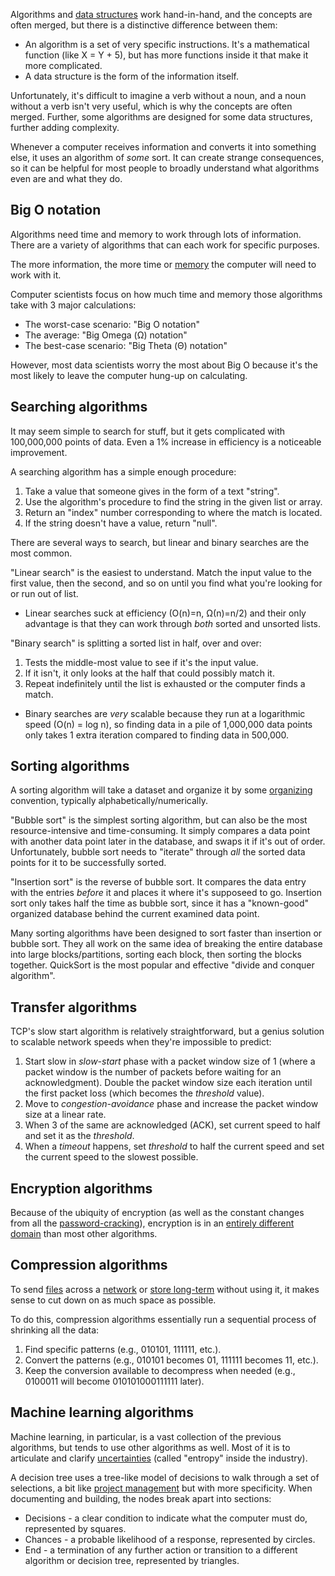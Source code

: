 
Algorithms and [data structures](data-structures.md) work hand-in-hand, and the concepts are often merged, but there is a distinctive difference between them:

- An algorithm is a set of very specific instructions. It's a mathematical function (like X = Y + 5), but has more functions inside it that make it more complicated.
- A data structure is the form of the information itself.

Unfortunately, it's difficult to imagine a verb without a noun, and a noun without a verb isn't very useful, which is why the concepts are often merged. Further, some algorithms are designed for some data structures, further adding complexity.

Whenever a computer receives information and converts it into something else, it uses an algorithm of *some* sort. It can create strange consequences, so it can be helpful for most people to broadly understand what algorithms even are and what they do.

## Big O notation

Algorithms need time and memory to work through lots of information. There are a variety of algorithms that can each work for specific purposes.

The more information, the more time or [memory](computers-memory.md) the computer will need to work with it.

Computer scientists focus on how much time and memory those algorithms take with 3 major calculations:

- The worst-case scenario: "Big O notation"
- The average: "Big Omega (Ω) notation"
- The best-case scenario: "Big Theta (Θ) notation"

However, most data scientists worry the most about Big O because it's the most likely to leave the computer hung-up on calculating.

## Searching algorithms

It may seem simple to search for stuff, but it gets complicated with 100,000,000 points of data. Even a 1% increase in efficiency is a noticeable improvement.

A searching algorithm has a simple enough procedure:

1. Take a value that someone gives in the form of a text "string".
2. Use the algorithm's procedure to find the string in the given list or array.
3. Return an "index" number corresponding to where the match is located.
4. If the string doesn't have a value, return "null".

There are several ways to search, but linear and binary searches are the most common.

"Linear search" is the easiest to understand. Match the input value to the first value, then the second, and so on until you find what you're looking for or run out of list.

- Linear searches suck at efficiency (O(n)=n, Ω(n)=n/2) and their only advantage is that they can work through *both* sorted and unsorted lists.

"Binary search" is splitting a sorted list in half, over and over:

1. Tests the middle-most value to see if it's the input value.
2. If it isn't, it only looks at the half that could possibly match it.
3. Repeat indefinitely until the list is exhausted or the computer finds a match.

- Binary searches are *very* scalable because they run at a logarithmic speed (O(n) = log n), so finding data in a pile of 1,000,000 data points only takes 1 extra iteration compared to finding data in 500,000.

## Sorting algorithms

A sorting algorithm will take a dataset and organize it by some [organizing](organization.md) convention, typically alphabetically/numerically.

"Bubble sort" is the simplest sorting algorithm, but can also be the most resource-intensive and time-consuming. It simply compares a data point with another data point later in the database, and swaps it if it's out of order. Unfortunately, bubble sort needs to "iterate" through *all* the sorted data points for it to be successfully sorted.

"Insertion sort" is the reverse of bubble sort. It compares the data entry with the entries *before* it and places it where it's supposeed to go. Insertion sort only takes half the time as bubble sort, since it has a "known-good" organized database behind the current examined data point.

Many sorting algorithms have been designed to sort faster than insertion or bubble sort. They all work on the same idea of breaking the entire database into large blocks/partitions, sorting each block, then sorting the blocks together. QuickSort is the most popular and effective "divide and conquer algorithm".

## Transfer algorithms

TCP's slow start algorithm is relatively straightforward, but a genius solution to scalable network speeds when they're impossible to predict:

1. Start slow in *slow-start* phase with a packet window size of 1 (where a packet window is the number of packets before waiting for an acknowledgment). Double the packet window size each iteration until the first packet loss (which becomes the *threshold* value).
2. Move to *congestion-avoidance* phase and increase the packet window size at a linear rate.
3. When 3 of the same are acknowledged (ACK), set current speed to half and set it as the *threshold*.
4. When a *timeout* happens, set *threshold* to half the current speed and set the current speed to the slowest possible.

## Encryption algorithms

Because of the ubiquity of encryption (as well as the constant changes from all the [password-cracking](hacking.md)), encryption is in an [entirely different domain](encryption.md) than most other algorithms.

## Compression algorithms

To send [files](computers-files.md) across a [network](networks-computer.md) or [store long-term](computers-memory.md) without using it, it makes sense to cut down on as much space as possible.

To do this, compression algorithms essentially run a sequential process of shrinking all the data:

1. Find specific patterns (e.g., 010101, 111111, etc.).
2. Convert the patterns (e.g., 010101 becomes 01, 111111 becomes 11, etc.).
3. Keep the conversion available to decompress when needed (e.g., 0100011 will become 010101000111111 later).

## Machine learning algorithms

Machine learning, in particular, is a vast collection of the previous algorithms, but tends to use other algorithms as well. Most of it is to articulate and clarify [uncertainties](understanding-certainty.md) (called "entropy" inside the industry).

A decision tree uses a tree-like model of decisions to walk through a set of selections, a bit like [project management](mgmt-2_projects-cs.md) but with more specificity. When documenting and building, the nodes break apart into sections:

- Decisions - a clear condition to indicate what the computer must do, represented by squares.
- Chances - a probable likelihood of a response, represented by circles.
- End - a termination of any further action or transition to a different algorithm or decision tree, represented by triangles.
